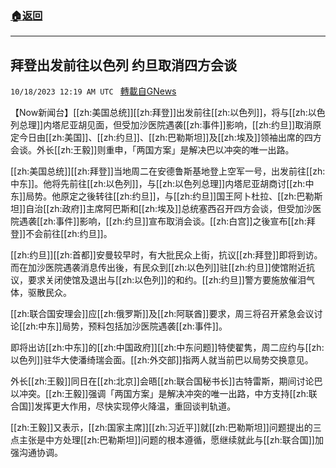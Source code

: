 ###  [:house:返回](README.md)
---


## 拜登出发前往以色列 约旦取消四方会谈
`10/18/2023 12:19 AM UTC ` [轉載自GNews](https://gnews.org/articles/1847273)

【Now新闻台】[[zh:美国总统]][[zh:拜登]]出发前往[[zh:以色列]]，将与[[zh:以色列总理]]内塔尼亚胡见面，但受加沙医院遇袭[[zh:事件]]影响，[[zh:约旦]]取消原定今日由[[zh:美国]]、[[zh:约旦]]、[[zh:巴勒斯坦]]及[[zh:埃及]]领袖出席的四方会谈。外长[[zh:王毅]]则重申，「两国方案」是解决巴以冲突的唯一出路。

[[zh:美国总统]][[zh:拜登]]当地周二在安德鲁斯基地登上空军一号，出发前往[[zh:中东]]。他将先前往[[zh:以色列]]，与[[zh:以色列总理]]内塔尼亚胡商讨[[zh:中东]]局势。他原定之後转往[[zh:约旦]]，与[[zh:约旦]]国王阿卜杜拉、[[zh:巴勒斯坦]]自治[[zh:政府]]主席阿巴斯和[[zh:埃及]]总统塞西召开四方会谈，但受加沙医院遇袭[[zh:事件]]影响，[[zh:约旦]]宣布取消会谈。[[zh:白宫]]之後宣布[[zh:拜登]]不会前往[[zh:约旦]]。

[[zh:约旦]][[zh:首都]]安曼较早时，有大批民众上街，抗议[[zh:拜登]]即将到访。而在加沙医院遇袭消息传出後，有民众到[[zh:以色列]]驻[[zh:约旦]]使馆附近抗议，要求关闭使馆及退出与[[zh:以色列]]的和约。[[zh:约旦]]警方要施放催泪气体，驱散民众。

[[zh:联合国安理会]]应[[zh:俄罗斯]]及[[zh:阿联酋]]要求，周三将召开紧急会议讨论[[zh:中东]]局势，预料包括加沙医院遇袭[[zh:事件]]。

即将出访[[zh:中东]]的[[zh:中国政府]][[zh:中东问题]]特使翟隽，周二应约与[[zh:以色列]]驻华大使潘绮瑞会面。[[zh:外交部]]指两人就当前巴以局势交换意见。

外长[[zh:王毅]]同日在[[zh:北京]]会晤[[zh:联合国秘书长]]古特雷斯，期间讨论巴以冲突。[[zh:王毅]]强调「两国方案」是解决冲突的唯一出路，中方支持[[zh:联合国]]发挥更大作用，尽快实现停火降温，重回谈判轨道。

[[zh:王毅]]又表示，[[zh:国家主席]][[zh:习近平]]就[[zh:巴勒斯坦]]问题提出的三点主张是中方处理[[zh:巴勒斯坦]]问题的根本遵循，愿继续就此与[[zh:联合国]]加强沟通协调。

